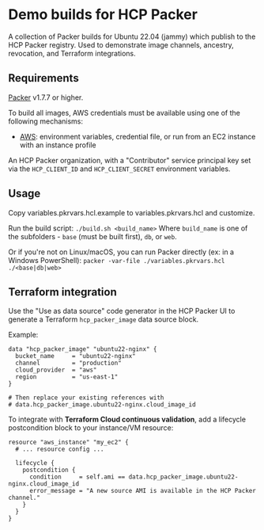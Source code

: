 # Demo builds for HCP Packer

A collection of Packer builds for Ubuntu 22.04 (jammy) which publish to the HCP Packer registry. Used to demonstrate image channels, ancestry, revocation, and Terraform integrations.

## Requirements

[Packer](https://www.packer.io/) v1.7.7 or higher.

To build all images, AWS credentials must be available using one of the following mechanisms:

- [AWS](https://developer.hashicorp.com/packer/plugins/builders/amazon#authentication): environment variables, credential file, or run from an EC2 instance with an instance profile

An HCP Packer organization, with a "Contributor" service principal key set via the `HCP_CLIENT_ID` and `HCP_CLIENT_SECRET` environment variables.

## Usage

Copy variables.pkrvars.hcl.example to variables.pkrvars.hcl and customize.

Run the build script:
`./build.sh <build_name>`
Where `build_name` is one of the subfolders - `base` (must be built first), `db`, or `web`.

Or if you're not on Linux/macOS, you can run Packer directly (ex: in a Windows PowerShell):
`packer -var-file ./variables.pkrvars.hcl ./<base|db|web>`

## Terraform integration

Use the "Use as data source" code generator in the HCP Packer UI to generate a Terraform `hcp_packer_image` data source block.

Example:

```hcl
data "hcp_packer_image" "ubuntu22-nginx" {
  bucket_name     = "ubuntu22-nginx"
  channel         = "production"
  cloud_provider  = "aws"
  region          = "us-east-1"
}

# Then replace your existing references with
# data.hcp_packer_image.ubuntu22-nginx.cloud_image_id
```

To integrate with **Terraform Cloud continuous validation**, add a lifecycle postcondition block to your instance/VM resource:

```hcl
resource "aws_instance" "my_ec2" {
  # ... resource config ...

  lifecycle {
    postcondition {
      condition     = self.ami == data.hcp_packer_image.ubuntu22-nginx.cloud_image_id
      error_message = "A new source AMI is available in the HCP Packer channel."
    }    
  }
}
```
